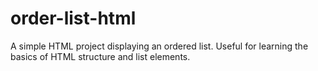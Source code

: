 # order-list-html
A simple HTML project displaying an ordered list. Useful for learning the basics of HTML structure and list elements.
